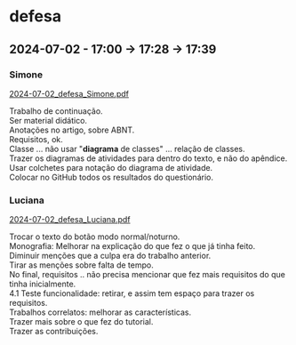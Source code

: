 # defesa

## 2024-07-02 - 17:00 -> 17:28 -> 17:39

### Simone

[2024-07-02_defesa_Simone.pdf](2024-07-02_defesa_Simone.pdf)  

Trabalho de continuação.  
Ser material didático.  
Anotações no artigo, sobre ABNT.  
Requisitos, ok.  
Classe ... não usar "**diagrama** de classes" ... relação de classes.  
Trazer os diagramas de atividades para dentro do texto, e não do apêndice.  
Usar colchetes para notação do diagrama de atividade.  
Colocar no GitHub todos os resultados do questionário.  

### Luciana

[2024-07-02_defesa_Luciana.pdf](2024-07-02_defesa_Luciana.pdf)  

Trocar o texto do botão modo normal/noturno.  
Monografia:
  Melhorar na explicação do que fez o que já tinha feito.  
  Diminuir menções que a culpa era do trabalho anterior.  
  Tirar as menções sobre falta de tempo.  
  No final, requisitos .. não precisa mencionar que fez mais requisitos do que tinha inicialmente.  
  4.1 Teste funcionalidade: retirar, e assim tem espaço para trazer os requisitos.  
Trabalhos correlatos: melhorar as características.  
Trazer mais sobre o que fez do tutorial.  
Trazer as contribuições.
